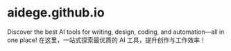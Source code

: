 # aidege.github.io
Discover the best AI tools for writing, design, coding, and automation—all in one place! 在这里，一站式探索最优质的 AI 工具，提升创作与工作效率！
